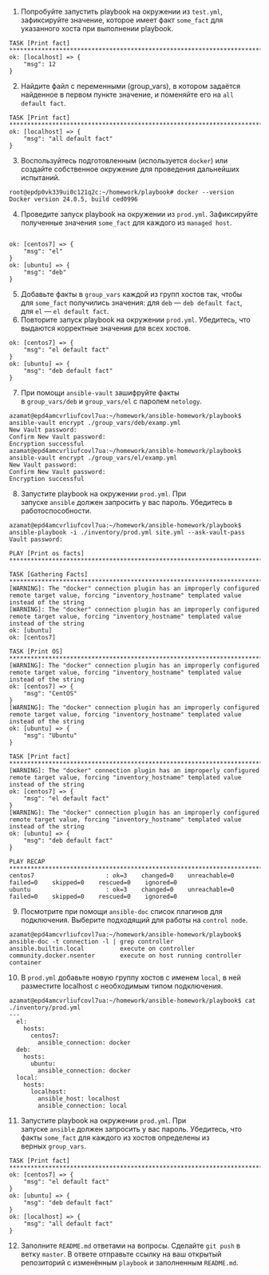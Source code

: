 1. Попробуйте запустить playbook на окружении из `test.yml`, зафиксируйте значение, которое имеет факт `some_fact` для указанного хоста при выполнении playbook.
```
TASK [Print fact] ****************************************************************************************************************************************************************************
ok: [localhost] => {
    "msg": 12
}
```
2. Найдите файл с переменными (group_vars), в котором задаётся найденное в первом пункте значение, и поменяйте его на `all default fact`.
```
TASK [Print fact] ****************************************************************************************************************************************************************************
ok: [localhost] => {
    "msg": "all default fact"
}
```
3. Воспользуйтесь подготовленным (используется `docker`) или создайте собственное окружение для проведения дальнейших испытаний.
```
root@epdp0vk339ui0c121q2c:~/homework/playbook# docker --version
Docker version 24.0.5, build ced0996
```
4. Проведите запуск playbook на окружении из `prod.yml`. Зафиксируйте полученные значения `some_fact` для каждого из `managed host`.
```

ok: [centos7] => {
    "msg": "el"
}
ok: [ubuntu] => {
    "msg": "deb"
}
```
5. Добавьте факты в `group_vars` каждой из групп хостов так, чтобы для `some_fact` получились значения: для `deb` — `deb default fact`, для `el` — `el default fact`.
6. Повторите запуск playbook на окружении `prod.yml`. Убедитесь, что выдаются корректные значения для всех хостов.
```
ok: [centos7] => {
    "msg": "el default fact"
}
ok: [ubuntu] => {
    "msg": "deb default fact"
}
```
7. При помощи `ansible-vault` зашифруйте факты в `group_vars/deb` и `group_vars/el` с паролем `netology`.
```
azamat@epd4amcvrliufcovl7ua:~/homework/ansible-homework/playbook$ ansible-vault encrypt ./group_vars/deb/examp.yml
New Vault password:
Confirm New Vault password:
Encryption successful
azamat@epd4amcvrliufcovl7ua:~/homework/ansible-homework/playbook$ ansible-vault encrypt ./group_vars/el/examp.yml
New Vault password:
Confirm New Vault password:
Encryption successful
```
8. Запустите playbook на окружении `prod.yml`. При запуске `ansible` должен запросить у вас пароль. Убедитесь в работоспособности.
```
azamat@epd4amcvrliufcovl7ua:~/homework/ansible-homework/playbook$ ansible-playbook -i ./inventory/prod.yml site.yml --ask-vault-pass
Vault password:

PLAY [Print os facts] ************************************************************************************************************************************************************************

TASK [Gathering Facts] ***********************************************************************************************************************************************************************
[WARNING]: The "docker" connection plugin has an improperly configured remote target value, forcing "inventory_hostname" templated value instead of the string
[WARNING]: The "docker" connection plugin has an improperly configured remote target value, forcing "inventory_hostname" templated value instead of the string
ok: [ubuntu]
ok: [centos7]

TASK [Print OS] ******************************************************************************************************************************************************************************
[WARNING]: The "docker" connection plugin has an improperly configured remote target value, forcing "inventory_hostname" templated value instead of the string
ok: [centos7] => {
    "msg": "CentOS"
}
[WARNING]: The "docker" connection plugin has an improperly configured remote target value, forcing "inventory_hostname" templated value instead of the string
ok: [ubuntu] => {
    "msg": "Ubuntu"
}

TASK [Print fact] ****************************************************************************************************************************************************************************
[WARNING]: The "docker" connection plugin has an improperly configured remote target value, forcing "inventory_hostname" templated value instead of the string
ok: [centos7] => {
    "msg": "el default fact"
}
[WARNING]: The "docker" connection plugin has an improperly configured remote target value, forcing "inventory_hostname" templated value instead of the string
ok: [ubuntu] => {
    "msg": "deb default fact"
}

PLAY RECAP ***********************************************************************************************************************************************************************************
centos7                    : ok=3    changed=0    unreachable=0    failed=0    skipped=0    rescued=0    ignored=0
ubuntu                     : ok=3    changed=0    unreachable=0    failed=0    skipped=0    rescued=0    ignored=0
```
9. Посмотрите при помощи `ansible-doc` список плагинов для подключения. Выберите подходящий для работы на `control node`.
```
azamat@epd4amcvrliufcovl7ua:~/homework/ansible-homework/playbook$ ansible-doc -t connection -l | grep controller
ansible.builtin.local          execute on controller
community.docker.nsenter       execute on host running controller container
```
10. В `prod.yml` добавьте новую группу хостов с именем `local`, в ней разместите localhost с необходимым типом подключения.
```
azamat@epd4amcvrliufcovl7ua:~/homework/ansible-homework/playbook$ cat ./inventory/prod.yml
---
  el:
    hosts:
      centos7:
        ansible_connection: docker
  deb:
    hosts:
      ubuntu:
        ansible_connection: docker
  local:
    hosts:
      localhost:
        ansible_host: localhost
        ansible_connection: local
```
11. Запустите playbook на окружении `prod.yml`. При запуске `ansible` должен запросить у вас пароль. Убедитесь, что факты `some_fact` для каждого из хостов определены из верных `group_vars`.
```
TASK [Print fact] ****************************************************************************************************************************************************************************
ok: [centos7] => {
    "msg": "el default fact"
}
ok: [ubuntu] => {
    "msg": "deb default fact"
}
ok: [localhost] => {
    "msg": "all default fact"
}
```
12. Заполните `README.md` ответами на вопросы. Сделайте `git push` в ветку `master`. В ответе отправьте ссылку на ваш открытый репозиторий с изменённым `playbook` и заполненным `README.md`.
